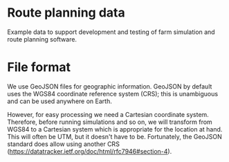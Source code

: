 # Route planning data
Example data to support development and testing of farm simulation and route planning software.

# File format
We use GeoJSON files for geographic information. GeoJSON by default uses the WGS84 coordinate reference system (CRS); 
this is unambiguous and can be used anywhere on Earth. 

However, for easy processing we need a Cartesian coordinate system. Therefore, before running simulations and so on, we will transform 
from WGS84 to a Cartesian system which is appropriate for the location at hand. This will often be UTM, but it doesn't have to be. Fortunately, the GeoJSON standard 
does allow using another CRS (https://datatracker.ietf.org/doc/html/rfc7946#section-4). 
